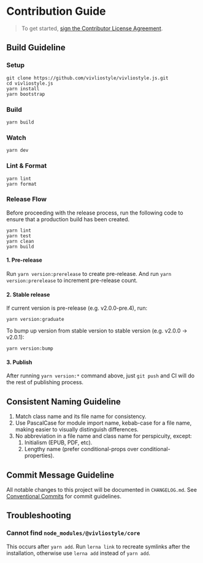 # Contribution Guide

> To get started, <a href="https://cla-assistant.io/vivliostyle/vivliostyle.js">sign the Contributor License Agreement</a>.

## Build Guideline

### Setup

```
git clone https://github.com/vivliostyle/vivliostyle.js.git
cd vivliostyle.js
yarn install
yarn bootstrap
```

### Build

```
yarn build
```

### Watch

```
yarn dev
```

### Lint & Format

```
yarn lint
yarn format
```

### Release Flow

Before proceeding with the release process, run the following code to ensure that a production build has been created.

```
yarn lint
yarn test
yarn clean
yarn build
```

#### 1. Pre-release

Run `yarn version:prerelease` to create pre-release. And run `yarn version:prerelease` to increment pre-release count.

#### 2. Stable release

If current version is pre-release (e.g. v2.0.0-pre.4), run:

```
yarn version:graduate
```

To bump up version from stable version to stable version (e.g. v2.0.0 -> v2.0.1):

```
yarn version:bump
```

#### 3. Publish

After running `yarn version:*` command above, just `git push` and CI will do the rest of publishing process.

## Consistent Naming Guideline

1. Match class name and its file name for consistency.
2. Use PascalCase for module import name, kebab-case for a file name, making easier to visually distinguish differences.
3. No abbreviation in a file name and class name for perspicuity, except:
   1. Initialism (EPUB, PDF, etc).
   2. Lengthy name (prefer conditional-props over conditional-properties).

## Commit Message Guideline

All notable changes to this project will be documented in `CHANGELOG.md`.
See [Conventional Commits](https://conventionalcommits.org) for commit guidelines.

## Troubleshooting

### Cannot find `node_modules/@vivliostyle/core`

This occurs after `yarn add`. Run `lerna link` to recreate symlinks after the installation, otherwise use `lerna add` instead of `yarn add`.
